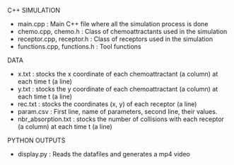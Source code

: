 C++ SIMULATION
- main.cpp : Main C++ file where all the simulation process is done
- chemo.cpp, chemo.h : Class of chemoattractants used in the simulation
- receptor.cpp, receptor.h : Class of receptors used in the simulation
- functions.cpp, functions.h : Tool functions

DATA
- x.txt : stocks the x coordinate of each chemoattractant (a column) at each time t (a line)
- y.txt : stocks the y coordinate of each chemoattractant (a column) at each time t (a line)
- rec.txt : stocks the coordinates (x, y) of each receptor (a line)
- param.csv : First line, name of parameters, second line, their values.
- nbr_absorption.txt : stocks the number of collisions with each receptor (a column) at each time t (a line)

PYTHON OUTPUTS
- display.py : Reads the datafiles and generates a mp4 video